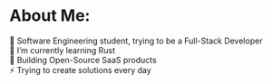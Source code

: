 # About Me:
🔭 Software Engineering student, trying to be a Full-Stack Developer<br>🌱 I’m currently learning Rust <br>💬 Building Open-Source SaaS products <br>⚡ Trying to create solutions every day
